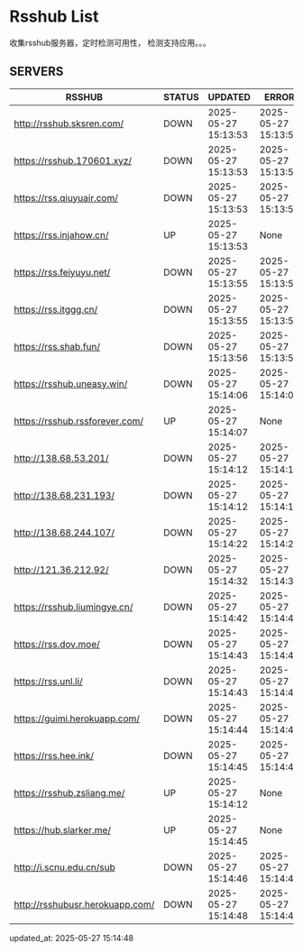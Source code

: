 # Rsshub List

收集rsshub服务器，定时检测可用性， 检测支持应用。。。


## SERVERS

|  RSSHUB   | STATUS  | UPDATED  | ERROR  | TWITTER |  
|  ----  | ----  | ----  | ----  | ---- |  
| http://rsshub.sksren.com/ | DOWN | 2025-05-27 15:13:53 | 2025-05-27 15:13:53 |  
| https://rsshub.170601.xyz/ | DOWN | 2025-05-27 15:13:53 | 2025-05-27 15:13:53 |  
| https://rss.qiuyuair.com/ | DOWN | 2025-05-27 15:13:53 | 2025-05-27 15:13:53 |  
| https://rss.injahow.cn/ | UP | 2025-05-27 15:13:53 | None ||  
| https://rss.feiyuyu.net/ | DOWN | 2025-05-27 15:13:55 | 2025-05-27 15:13:55 |  
| https://rss.itggg.cn/ | DOWN | 2025-05-27 15:13:55 | 2025-05-27 15:13:55 |  
| https://rss.shab.fun/ | DOWN | 2025-05-27 15:13:56 | 2025-05-27 15:13:56 |  
| https://rsshub.uneasy.win/ | DOWN | 2025-05-27 15:14:06 | 2025-05-27 15:14:06 |  
| https://rsshub.rssforever.com/ | UP | 2025-05-27 15:14:07 | None ||  
| http://138.68.53.201/ | DOWN | 2025-05-27 15:14:12 | 2025-05-27 15:14:12 |  
| http://138.68.231.193/ | DOWN | 2025-05-27 15:14:12 | 2025-05-27 15:14:12 |  
| http://138.68.244.107/ | DOWN | 2025-05-27 15:14:22 | 2025-05-27 15:14:22 |  
| http://121.36.212.92/ | DOWN | 2025-05-27 15:14:32 | 2025-05-27 15:14:32 |  
| https://rsshub.liumingye.cn/ | DOWN | 2025-05-27 15:14:42 | 2025-05-27 15:14:42 |  
| https://rss.dov.moe/ | DOWN | 2025-05-27 15:14:43 | 2025-05-27 15:14:43 |  
| https://rss.unl.li/ | DOWN | 2025-05-27 15:14:43 | 2025-05-27 15:14:43 |  
| https://guimi.herokuapp.com/ | DOWN | 2025-05-27 15:14:44 | 2025-05-27 15:14:44 |  
| https://rss.hee.ink/ | DOWN | 2025-05-27 15:14:45 | 2025-05-27 15:14:45 |  
| https://rsshub.zsliang.me/ | UP | 2025-05-27 15:14:12 | None |OK|  
| https://hub.slarker.me/ | UP | 2025-05-27 15:14:45 | None ||  
| http://i.scnu.edu.cn/sub | DOWN | 2025-05-27 15:14:46 | 2025-05-27 15:14:46 |  
| http://rsshubusr.herokuapp.com/ | DOWN | 2025-05-27 15:14:48 | 2025-05-27 15:14:48 |  
  

updated_at: 2025-05-27 15:14:48  

